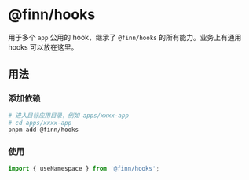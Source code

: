 # @finn/hooks

用于多个 `app` 公用的 hook，继承了 `@finn/hooks` 的所有能力。业务上有通用 hooks 可以放在这里。

## 用法

### 添加依赖

```bash
# 进入目标应用目录，例如 apps/xxxx-app
# cd apps/xxxx-app
pnpm add @finn/hooks
```

### 使用

```ts
import { useNamespace } from '@finn/hooks';
```
